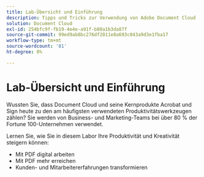 ```yaml
---
title: Lab-Übersicht und Einführung
description: Tipps und Tricks zur Verwendung von Adobe Document Cloud
solution: Document Cloud
exl-id: 254bfc9f-fb19-4e4e-a91f-b08a1b3da87f
source-git-commit: 99ed9ab8bc276df2011e8a693c043a9d3e1fba17
workflow-type: tm+mt
source-wordcount: '81'
ht-degree: 0%

---
```


# Lab-Übersicht und Einführung

Wussten Sie, dass Document Cloud und seine Kernprodukte Acrobat und Sign heute zu den am häufigsten verwendeten Produktivitätswerkzeugen zählen? Sie werden von Business- und Marketing-Teams bei über 80 % der Fortune 100-Unternehmen verwendet.

Lernen Sie, wie Sie in diesem Labor Ihre Produktivität und Kreativität steigern können:

* Mit PDF digital arbeiten
* Mit PDF mehr erreichen
* Kunden- und Mitarbeitererfahrungen transformieren
